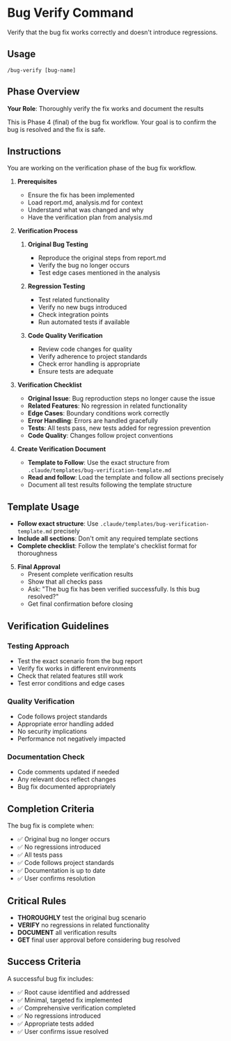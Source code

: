 # Bug Verify Command

Verify that the bug fix works correctly and doesn't introduce regressions.

## Usage
```
/bug-verify [bug-name]
```

## Phase Overview
**Your Role**: Thoroughly verify the fix works and document the results

This is Phase 4 (final) of the bug fix workflow. Your goal is to confirm the bug is resolved and the fix is safe.

## Instructions

You are working on the verification phase of the bug fix workflow.

1. **Prerequisites**
   - Ensure the fix has been implemented
   - Load report.md, analysis.md for context
   - Understand what was changed and why
   - Have the verification plan from analysis.md

2. **Verification Process**
   1. **Original Bug Testing**
      - Reproduce the original steps from report.md
      - Verify the bug no longer occurs
      - Test edge cases mentioned in the analysis

   2. **Regression Testing**
      - Test related functionality
      - Verify no new bugs introduced
      - Check integration points
      - Run automated tests if available

   3. **Code Quality Verification**
      - Review code changes for quality
      - Verify adherence to project standards
      - Check error handling is appropriate
      - Ensure tests are adequate

3. **Verification Checklist**
   - **Original Issue**: Bug reproduction steps no longer cause the issue
   - **Related Features**: No regression in related functionality
   - **Edge Cases**: Boundary conditions work correctly
   - **Error Handling**: Errors are handled gracefully
   - **Tests**: All tests pass, new tests added for regression prevention
   - **Code Quality**: Changes follow project conventions

4. **Create Verification Document**
   - **Template to Follow**: Use the exact structure from `.claude/templates/bug-verification-template.md`
   - **Read and follow**: Load the template and follow all sections precisely
   - Document all test results following the template structure

## Template Usage
- **Follow exact structure**: Use `.claude/templates/bug-verification-template.md` precisely
- **Include all sections**: Don't omit any required template sections
- **Complete checklist**: Follow the template's checklist format for thoroughness

5. **Final Approval**
   - Present complete verification results
   - Show that all checks pass
   - Ask: "The bug fix has been verified successfully. Is this bug resolved?"
   - Get final confirmation before closing

## Verification Guidelines

### Testing Approach
- Test the exact scenario from the bug report
- Verify fix works in different environments
- Check that related features still work
- Test error conditions and edge cases

### Quality Verification
- Code follows project standards
- Appropriate error handling added
- No security implications
- Performance not negatively impacted

### Documentation Check
- Code comments updated if needed
- Any relevant docs reflect changes
- Bug fix documented appropriately

## Completion Criteria

The bug fix is complete when:
- ✅ Original bug no longer occurs
- ✅ No regressions introduced
- ✅ All tests pass
- ✅ Code follows project standards
- ✅ Documentation is up to date
- ✅ User confirms resolution

## Critical Rules
- **THOROUGHLY** test the original bug scenario
- **VERIFY** no regressions in related functionality
- **DOCUMENT** all verification results
- **GET** final user approval before considering bug resolved

## Success Criteria
A successful bug fix includes:
- ✅ Root cause identified and addressed
- ✅ Minimal, targeted fix implemented
- ✅ Comprehensive verification completed
- ✅ No regressions introduced
- ✅ Appropriate tests added
- ✅ User confirms issue resolved